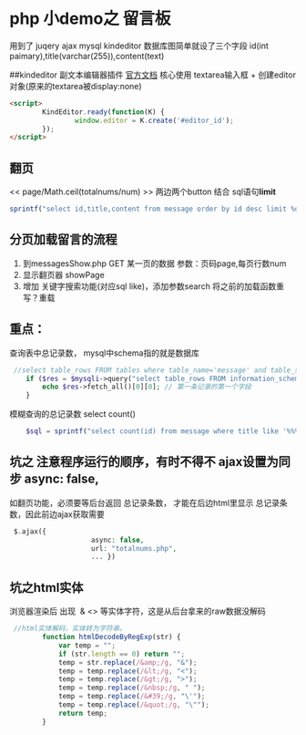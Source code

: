# php 小demo之 留言板
用到了 juqery ajax mysql kindeditor
数据库图简单就设了三个字段 id(int paimary),title(varchar(255)),content(text)

##kindeditor 副文本编辑器插件
[官方文档](http://kindeditor.net/doc.php)
核心使用 textarea输入框 + 创建editor对象(原来的textarea被display:none)
```html
<script>
        KindEditor.ready(function(K) {
                window.editor = K.create('#editor_id');
        });
</script>
```



## 翻页
<<  page/Math.ceil(totalnums/num) >> 两边两个button
结合  sql语句**limit**
```php
sprintf("select id,title,content from message order by id desc limit %d,%d ",($page-1)*$num,$num);
```

## 分页加载留言的流程
1. 到messagesShow.php  GET 某一页的数据 参数：页码page,每页行数num
2. 显示翻页器 showPage
3. 增加 关键字搜索功能(对应sql like)，添加参数search 将之前的加载函数重写？重载

## 重点：
查询表中总记录数， mysql中schema指的就是数据库 
```php
 //select table_rows FROM tables where table_name='message' and table_schema='test'
    if ($res = $mysqli->query("select table_rows FROM information_schema.tables where table_name='message' and table_schema='test'")) { // test.message
        echo $res->fetch_all()[0][0]; // 第一条记录的第一个字段
    } 
```
模糊查询的总记录数 select count() 
```php
    $sql = sprintf("select count(id) from message where title like '%%%s%%' or content like '%%%s%%' order by id desc",$search,$search);
```

## 坑之 注意程序运行的顺序，有时不得不  ajax设置为同步 async: false,
如翻页功能，必须要等后台返回 总记录条数， 才能在后边html里显示 总记录条数，因此前边ajax获取需要
```php
 $.ajax({
                    async: false, 
                    url: "totalnums.php",
                    ... })
```
## 坑之html实体
浏览器渲染后 出现 &nbsp;&amp; &lt;&gt; 等实体字符，这是从后台拿来的raw数据没解码
```javascript
 //html实体解码，实体转为字符串。
        function htmlDecodeByRegExp(str) {
            var temp = "";
            if (str.length == 0) return "";
            temp = str.replace(/&amp;/g, "&");
            temp = temp.replace(/&lt;/g, "<");
            temp = temp.replace(/&gt;/g, ">");
            temp = temp.replace(/&nbsp;/g, " ");
            temp = temp.replace(/&#39;/g, "\'");
            temp = temp.replace(/&quot;/g, "\"");
            return temp;
        }
```
